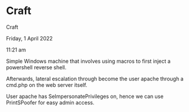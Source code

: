 # Craft

Craft

Friday, 1 April 2022

11:21 am

Simple Windows machine that involves using macros to first inject a powershell reverse shell.

&#x20;

Afterwards, lateral escalation through become the user apache through a cmd.php on the web server itself.

&#x20;

User apache has SeImpersonatePrivileges on, hence we can use PrintSPoofer for easy admin access.

&#x20;

&#x20;
